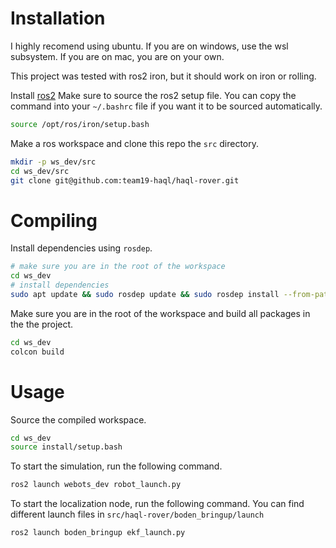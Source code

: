 # Installation
I highly recomend using ubuntu. If you are on windows, use the wsl subsystem.
If you are on mac, you are on your own.

This project was tested with ros2 iron, but it should work on iron or rolling.

Install [ros2](https://docs.ros.org/en/iron/Installation/Alternatives/Ubuntu-Install-Binary.html)
Make sure to source the ros2 setup file. You can copy the command into your `~/.bashrc` file if you want it to be sourced automatically.
```bash
source /opt/ros/iron/setup.bash
```


Make a ros workspace and clone this repo the `src` directory.
```bash
mkdir -p ws_dev/src
cd ws_dev/src
git clone git@github.com:team19-haql/haql-rover.git
```


# Compiling
Install dependencies using `rosdep`.
```bash
# make sure you are in the root of the workspace
cd ws_dev
# install dependencies
sudo apt update && sudo rosdep update && sudo rosdep install --from-paths src --ignore-src -y
```


Make sure you are in the root of the workspace and build all packages in the the project.
```bash
cd ws_dev
colcon build
```
# Usage
Source the compiled workspace.
```bash
cd ws_dev
source install/setup.bash
```


To start the simulation, run the following command.
```bash
ros2 launch webots_dev robot_launch.py 
```

To start the localization node, run the following command. You can find different launch files in `src/haql-rover/boden_bringup/launch`
```bash
ros2 launch boden_bringup ekf_launch.py 
```